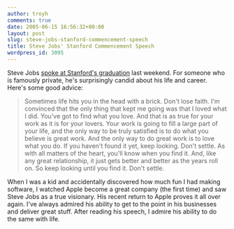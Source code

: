 ```yaml
---
author: troyh
comments: true
date: 2005-06-15 16:56:32+00:00
layout: post
slug: steve-jobs-stanford-commencement-speech
title: Steve Jobs' Stanford Commencement Speech
wordpress_id: 3095
---
```


Steve Jobs [spoke at Stanford's graduation](http://news-service.stanford.edu/news/2005/june15/jobs-061505.html) last weekend. For someone who is famously private, he's surprisingly candid about his life and career. Here's some good advice:



<blockquote>Sometimes life hits you in the head with a brick. Don't lose faith. I'm convinced that the only thing that kept me going was that I loved what I did. You've got to find what you love. And that is as true for your work as it is for your lovers. Your work is going to fill a large part of your life, and the only way to be truly satisfied is to do what you believe is great work. And the only way to do great work is to love what you do. If you haven't found it yet, keep looking. Don't settle. As with all matters of the heart, you'll know when you find it. And, like any great relationship, it just gets better and better as the years roll on. So keep looking until you find it. Don't settle.</blockquote>



When I was a kid and accidentally discovered how much fun I had making software, I watched Apple become a great company (the first time) and saw Steve Jobs as a true visionary. His recent return to Apple proves it all over again. I've always admired his ability to get to the point in his businesses and deliver great stuff. After reading his speech, I admire his ability to do the same with life.
